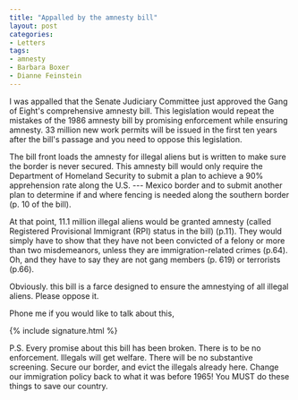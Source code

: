 ```yaml
---
title: "Appalled by the amnesty bill"
layout: post
categories:
- Letters
tags:
- amnesty
- Barbara Boxer
- Dianne Feinstein
---
```


I was appalled that the Senate Judiciary Committee just approved the Gang of Eight's comprehensive amnesty bill. This legislation would repeat the mistakes of the 1986 amnesty bill by promising enforcement while ensuring amnesty. 33 million new work permits will be issued in the first ten years after the bill's passage and you need to oppose this legislation.

The bill front loads the amnesty for illegal aliens but is written to make sure the border is never secured. This amnesty bill would only require the Department of Homeland Security to submit a plan to achieve a 90% apprehension rate along the U.S. --- Mexico border and to submit another plan to determine if and where fencing is needed along the southern border (p. 10 of the bill).

At that point, 11.1 million illegal aliens would be granted amnesty (called Registered Provisional Immigrant (RPI) status in the bill) (p.11). They would simply have to show that they have not been convicted of a felony or more than two misdemeanors, unless they are immigration-­related crimes (p.64). Oh, and they have to say they are not gang members (p. 619) or terrorists (p.66).

Obviously. this bill is a farce designed to ensure the amnestying of all illegal aliens. Please oppose it.

Phone me if you would like to talk about this,

{% include signature.html %}

P.S. Every promise about this bill has been broken. There is to be no enforcement. Illegals will get welfare. There will be no substantive screening. Secure our border, and evict the illegals already here. Change our immigration policy back to what it was before 1965! You MUST do these things to save our country.